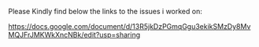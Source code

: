 Please Kindly find below the links to the issues i worked on:

https://docs.google.com/document/d/13R5jkDzPGmqGgu3ekikSMzDy8MvMQJFrJMKWkXncNBk/edit?usp=sharing
